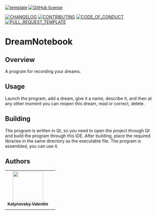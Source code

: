 [![template](https://img.shields.io/badge/Repository-template-darkred)](https://github.com/Nakama3942/template_rep)
[![GitHub license](https://img.shields.io/github/license/Nakama3942/DreamNotebook?color=purple&style=flat-square)](https://github.com/Nakama3942/DreamNotebook/blob/main/LICENSE)

[![CHANGELOG](https://img.shields.io/badge/here-CHANGELOG-yellow)](https://github.com/Nakama3942/DreamNotebook/blob/main/CHANGELOG.md)
[![CONTRIBUTING](https://img.shields.io/badge/here-CONTRIBUTING-indigo)](https://github.com/Nakama3942/DreamNotebook/blob/main/CONTRIBUTING.md)
[![CODE_OF_CONDUCT](https://img.shields.io/badge/here-CODE_OF_CONDUCT-darkgreen)](https://github.com/Nakama3942/DreamNotebook/blob/main/CODE_OF_CONDUCT.md)
[![PULL_REQUEST_TEMPLATE](https://img.shields.io/badge/here-PULL_REQUEST_TEMPLATE-orange)](https://github.com/Nakama3942/DreamNotebook/blob/main/.github/PULL_REQUEST_TEMPLATE.md)

# DreamNotebook
## Overview
A program for recording your dreams. 

## Usage
Launch the program, add a dream, give it a name, describe it, and then at any other moment you can reopen this dream, read or correct, delete.

## Building
The program is written in Qt, so you need to open the project through Qt and build the program through this IDE. After building, place the required libraries in the same directory as the executable file. The program is assembled, you can use it.

## Authors
<table>
    <tr>
        <td align="center"><a href="https://github.com/Nakama3942"><img src="https://avatars.githubusercontent.com/u/73797846?s=400&u=a9b7688ac521d739825d7003a5bd599aab74cb76&v=4" width="100px;" alt=""/><br /><sub><b>Kalynovsky Valentin</b></sub></a></td>
        <td></td>
    </tr>
    <tr>
        <td></td>
        <td></td>
    </tr>
</table>
